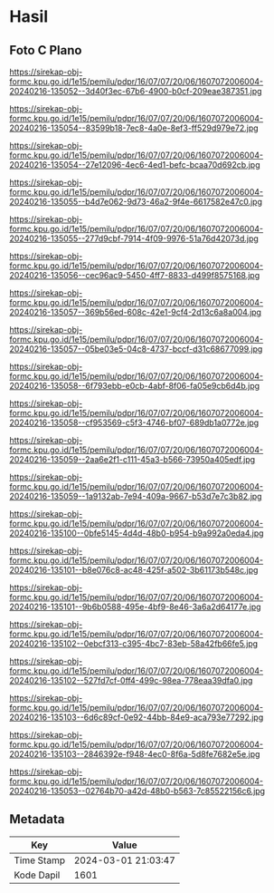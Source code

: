 # Hasil

## Foto C Plano

https://sirekap-obj-formc.kpu.go.id/1e15/pemilu/pdpr/16/07/07/20/06/1607072006004-20240216-135052--3d40f3ec-67b6-4900-b0cf-209eae387351.jpg

https://sirekap-obj-formc.kpu.go.id/1e15/pemilu/pdpr/16/07/07/20/06/1607072006004-20240216-135054--83599b18-7ec8-4a0e-8ef3-ff529d979e72.jpg

https://sirekap-obj-formc.kpu.go.id/1e15/pemilu/pdpr/16/07/07/20/06/1607072006004-20240216-135054--27e12096-4ec6-4ed1-befc-bcaa70d692cb.jpg

https://sirekap-obj-formc.kpu.go.id/1e15/pemilu/pdpr/16/07/07/20/06/1607072006004-20240216-135055--b4d7e062-9d73-46a2-9f4e-6617582e47c0.jpg

https://sirekap-obj-formc.kpu.go.id/1e15/pemilu/pdpr/16/07/07/20/06/1607072006004-20240216-135055--277d9cbf-7914-4f09-9976-51a76d42073d.jpg

https://sirekap-obj-formc.kpu.go.id/1e15/pemilu/pdpr/16/07/07/20/06/1607072006004-20240216-135056--cec96ac9-5450-4ff7-8833-d499f8575168.jpg

https://sirekap-obj-formc.kpu.go.id/1e15/pemilu/pdpr/16/07/07/20/06/1607072006004-20240216-135057--369b56ed-608c-42e1-9cf4-2d13c6a8a004.jpg

https://sirekap-obj-formc.kpu.go.id/1e15/pemilu/pdpr/16/07/07/20/06/1607072006004-20240216-135057--05be03e5-04c8-4737-bccf-d31c68677099.jpg

https://sirekap-obj-formc.kpu.go.id/1e15/pemilu/pdpr/16/07/07/20/06/1607072006004-20240216-135058--6f793ebb-e0cb-4abf-8f06-fa05e9cb6d4b.jpg

https://sirekap-obj-formc.kpu.go.id/1e15/pemilu/pdpr/16/07/07/20/06/1607072006004-20240216-135058--cf953569-c5f3-4746-bf07-689db1a0772e.jpg

https://sirekap-obj-formc.kpu.go.id/1e15/pemilu/pdpr/16/07/07/20/06/1607072006004-20240216-135059--2aa6e2f1-c111-45a3-b566-73950a405edf.jpg

https://sirekap-obj-formc.kpu.go.id/1e15/pemilu/pdpr/16/07/07/20/06/1607072006004-20240216-135059--1a9132ab-7e94-409a-9667-b53d7e7c3b82.jpg

https://sirekap-obj-formc.kpu.go.id/1e15/pemilu/pdpr/16/07/07/20/06/1607072006004-20240216-135100--0bfe5145-4d4d-48b0-b954-b9a992a0eda4.jpg

https://sirekap-obj-formc.kpu.go.id/1e15/pemilu/pdpr/16/07/07/20/06/1607072006004-20240216-135101--b8e076c8-ac48-425f-a502-3b61173b548c.jpg

https://sirekap-obj-formc.kpu.go.id/1e15/pemilu/pdpr/16/07/07/20/06/1607072006004-20240216-135101--9b6b0588-495e-4bf9-8e46-3a6a2d64177e.jpg

https://sirekap-obj-formc.kpu.go.id/1e15/pemilu/pdpr/16/07/07/20/06/1607072006004-20240216-135102--0ebcf313-c395-4bc7-83eb-58a42fb66fe5.jpg

https://sirekap-obj-formc.kpu.go.id/1e15/pemilu/pdpr/16/07/07/20/06/1607072006004-20240216-135102--527fd7cf-0ff4-499c-98ea-778eaa39dfa0.jpg

https://sirekap-obj-formc.kpu.go.id/1e15/pemilu/pdpr/16/07/07/20/06/1607072006004-20240216-135103--6d6c89cf-0e92-44bb-84e9-aca793e77292.jpg

https://sirekap-obj-formc.kpu.go.id/1e15/pemilu/pdpr/16/07/07/20/06/1607072006004-20240216-135103--2846392e-f948-4ec0-8f6a-5d8fe7682e5e.jpg

https://sirekap-obj-formc.kpu.go.id/1e15/pemilu/pdpr/16/07/07/20/06/1607072006004-20240216-135053--02764b70-a42d-48b0-b563-7c85522156c6.jpg


## Metadata

| Key        | Value               |
| ---------- | ------------------- |
| Time Stamp | 2024-03-01 21:03:47 |
| Kode Dapil | 1601                |



